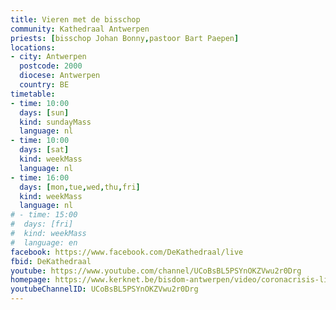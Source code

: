 ```yaml
---
title: Vieren met de bisschop
community: Kathedraal Antwerpen
priests: [bisschop Johan Bonny,pastoor Bart Paepen]
locations:
- city: Antwerpen
  postcode: 2000
  diocese: Antwerpen
  country: BE
timetable:
- time: 10:00
  days: [sun]
  kind: sundayMass
  language: nl
- time: 10:00
  days: [sat]
  kind: weekMass
  language: nl
- time: 16:00
  days: [mon,tue,wed,thu,fri]
  kind: weekMass
  language: nl
# - time: 15:00
#  days: [fri]
#  kind: weekMass
#  language: en  
facebook: https://www.facebook.com/DeKathedraal/live
fbid: DeKathedraal
youtube: https://www.youtube.com/channel/UCoBsBL5PSYnOKZVwu2r0Drg
homepage: https://www.kerknet.be/bisdom-antwerpen/video/coronacrisis-liturgisch-en-bezinnend-aanbod-online?
youtubeChannelID: UCoBsBL5PSYnOKZVwu2r0Drg
---
```

